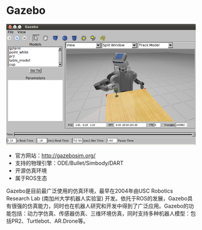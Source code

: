 # Gazebo
![5e430036ce538f09f700003a](assets/60a72bfdcfe94089a089280ea3a1c14e.png)

- 官方网站：http://gazebosim.org/
- 支持的物理引擎：ODE/Bullet/Simbody/DART
- 开源仿真环境
- 属于ROS生态

Gazebo是目前最广泛使用的仿真环境，最早在2004年由USC Robotics Research Lab (南加州大学机器人实验室) 开发。依托于ROS的发展，Gazebo具有很强的仿真能力，同时也在机器人研究和开发中得到了广泛应用。Gazebo的功能包括：动力学仿真、传感器仿真、三维环境仿真，同时支持多种机器人模型：包括PR2、Turtlebot、AR.Drone等。
